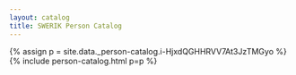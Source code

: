 ```yaml
---
layout: catalog
title: SWERIK Person Catalog
---
```

{% assign p = site.data._person-catalog.i-HjxdQGHHRVV7At3JzTMGyo %}
{% include person-catalog.html p=p %}

